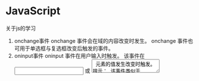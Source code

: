 # JavaScript
关于js的学习
1. onchange事件
onchange 事件会在域的内容改变时发生。
onchange 事件也可用于单选框与复选框改变后触发的事件。
2. oninput事件
oninput 事件在用户输入时触发。
该事件在 <input> 或 <textarea> 元素的值发生改变时触发。
提示： 该事件类似于 onchange 事件。不同之处在于 oninput 事件在元素值发生变化是立即触发， onchange 在元素失去焦点时触发。另外一点不同是 onchange 事件也可以作用于 <keygen> 和 <select> 元素。

